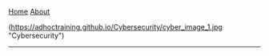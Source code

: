 [Home](https://adhoctraining.github.io/Cybersecurity/home)   [About]()

(https://adhoctraining.github.io/Cybersecurity/cyber_image_1.jpg "Cybersecurity")

***

